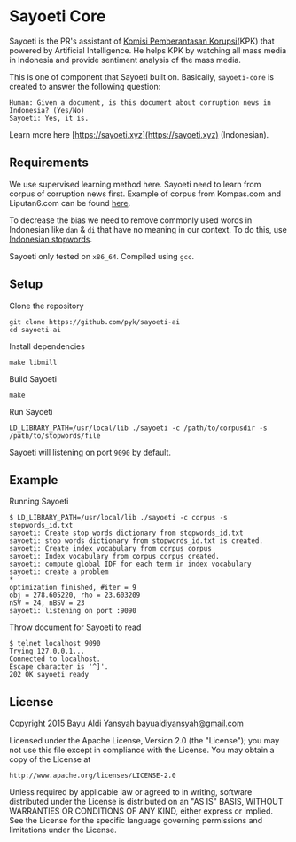 # Sayoeti Core
Sayoeti is the PR's assistant of [Komisi Pemberantasan Korupsi][KPK](KPK) that 
powered by Artificial Intelligence. He helps KPK by watching all mass media in 
Indonesia and provide sentiment analysis of the mass media.

[KPK]: http://www.kpk.go.id/splash/

This is one of component that Sayoeti built on. Basically, `sayoeti-core` is 
created to answer the following question:

    Human: Given a document, is this document about corruption news in Indonesia? (Yes/No)
    Sayoeti: Yes, it is.

Learn more here [https://sayoeti.xyz](https://sayoeti.xyz) (Indonesian).

## Requirements
We use supervised learning method here. Sayoeti need to learn from corpus
of corruption news first. Example of corpus from Kompas.com and Liputan6.com
can be found [here][corpus].

To decrease the bias we need to remove commonly used words in Indonesian
like `dan` & `di` that have no meaning in our context. To do this, use
[Indonesian stopwords][sw].

Sayoeti only tested on `x86_64`. Compiled using `gcc`.

[corpus]: https://www.dropbox.com/s/vuziwj3wcwfrter/example-corpus.tar.gz?dl=0
[sw]: https://sites.google.com/site/kevinbouge/stopwords-lists

## Setup

Clone the repository

    git clone https://github.com/pyk/sayoeti-ai
    cd sayoeti-ai

Install dependencies

    make libmill

Build Sayoeti

    make

Run Sayoeti

    LD_LIBRARY_PATH=/usr/local/lib ./sayoeti -c /path/to/corpusdir -s /path/to/stopwords/file

Sayoeti will listening on port `9090` by default.

## Example
Running Sayoeti

    $ LD_LIBRARY_PATH=/usr/local/lib ./sayoeti -c corpus -s stopwords_id.txt 
    sayoeti: Create stop words dictionary from stopwords_id.txt
    sayoeti: stop words dictionary from stopwords_id.txt is created.
    sayoeti: Create index vocabulary from corpus corpus
    sayoeti: Index vocabulary from corpus corpus created.
    sayoeti: compute global IDF for each term in index vocabulary
    sayoeti: create a problem
    *
    optimization finished, #iter = 9
    obj = 278.605220, rho = 23.603209
    nSV = 24, nBSV = 23
    sayoeti: listening on port :9090

Throw document for Sayoeti to read

    $ telnet localhost 9090
    Trying 127.0.0.1...
    Connected to localhost.
    Escape character is '^]'.
    202 OK sayoeti ready

## License

Copyright 2015 Bayu Aldi Yansyah <bayualdiyansyah@gmail.com>

Licensed under the Apache License, Version 2.0 (the "License");
you may not use this file except in compliance with the License.
You may obtain a copy of the License at

    http://www.apache.org/licenses/LICENSE-2.0

Unless required by applicable law or agreed to in writing, software
distributed under the License is distributed on an "AS IS" BASIS,
WITHOUT WARRANTIES OR CONDITIONS OF ANY KIND, either express or implied.
See the License for the specific language governing permissions and
limitations under the License.